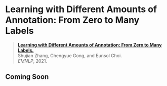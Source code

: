 # Learning with Different Amounts of Annotation: From Zero to Many Labels


> **[Learning with Different Amounts of Annotation: From Zero to Many Labels.]()**  
> Shujian Zhang, Chengyue Gong, and Eunsol Choi.  
> _EMNLP_, 2021.  

## Coming Soon
